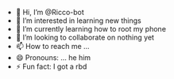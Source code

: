 - 👋 Hi, I’m @Ricco-bot
- 👀 I’m interested in learning new things
- 🌱 I’m currently learning how to root my phone
- 💞️ I’m looking to collaborate on nothing yet
- 📫 How to reach me ...
- 😄 Pronouns: ... he him 
- ⚡ Fun fact: I got a rbd

<!---
Ricco-bot/Ricco-bot is a ✨ special ✨ repository because its `README.md` (this file) appears on your GitHub profile.
You can click the Preview link to take a look at your changes.
--->
